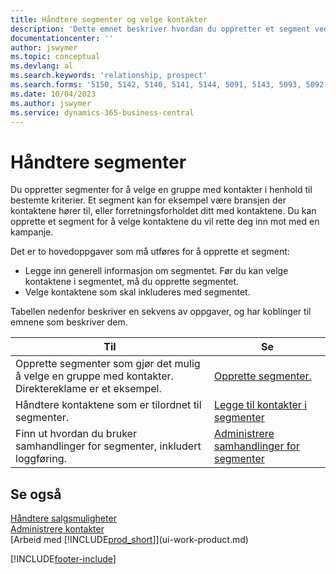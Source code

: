 ```yaml
---
title: Håndtere segmenter og velge kontakter
description: 'Dette emnet beskriver hvordan du oppretter et segment ved å velge en gruppe med kontakter i henhold til bestemte kriterier, og senere angi at segmentet skal ha en kampanje.'
documentationcenter: ''
author: jswymer
ms.topic: conceptual
ms.devlang: al
ms.search.keywords: 'relationship, prospect'
ms.search.forms: '5150, 5142, 5140, 5141, 5144, 5091, 5143, 5093, 5092'
ms.date: 10/04/2023
ms.author: jswymer
ms.service: dynamics-365-business-central
---
```

# Håndtere segmenter
Du oppretter segmenter for å velge en gruppe med kontakter i henhold til bestemte kriterier. Et segment kan for eksempel være bransjen der kontaktene hører til, eller forretningsforholdet ditt med kontaktene. Du kan opprette et segment for å velge kontaktene du vil rette deg inn mot med en kampanje.

Det er to hovedoppgaver som må utføres for å opprette et segment:

* Legge inn generell informasjon om segmentet. Før du kan velge kontaktene i segmentet, må du opprette segmentet.
* Velge kontaktene som skal inkluderes med segmentet.

Tabellen nedenfor beskriver en sekvens av oppgaver, og har koblinger til emnene som beskriver dem.

| Til | Se |
| --- | --- |
| Opprette segmenter som gjør det mulig å velge en gruppe med kontakter. Direktereklame er et eksempel. |[Opprette segmenter.](marketing-how-create-segment.md) |
| Håndtere kontaktene som er tilordnet til segmenter. |[Legge til kontakter i segmenter](marketing-add-contact-segment.md) |
| Finn ut hvordan du bruker samhandlinger for segmenter, inkludert loggføring. |[Administrere samhandlinger for segmenter](marketing-interaction-segments.md) |

## Se også
[Håndtere salgsmuligheter](marketing-manage-sales-opportunities.md)  
[Administrere kontakter](marketing-contacts.md)  
[Arbeid med [!INCLUDE[prod_short](includes/prod_short.md)]](ui-work-product.md)


[!INCLUDE[footer-include](includes/footer-banner.md)]
